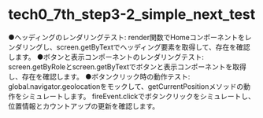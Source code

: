 # tech0_7th_step3-2_simple_next_test
●ヘッディングのレンダリングテスト:
render関数でHomeコンポーネントをレンダリングし、screen.getByTextでヘッディング要素を取得して、存在を確認します。
●ボタンと表示コンポーネントのレンダリングテスト:
screen.getByRoleとscreen.getByTextでボタンと表示コンポーネントを取得し、存在を確認します。
●ボタンクリック時の動作テスト:
global.navigator.geolocationをモックして、getCurrentPositionメソッドの動作をシミュレートします。
fireEvent.clickでボタンクリックをシミュレートし、位置情報とカウントアップの更新を確認します。
